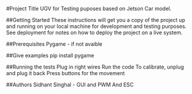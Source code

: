 #Project Title
UGV for Testing puposes based on Jetson Car model.

##Getting Started
These instructions will get you a copy of the project up and running on your local machine for development and testing purposes. See deployment for notes on how to deploy the project on a live system.

##Prerequisites
Pygame - if not avaible

##Give examples
pip install pygame

##Running the tests
Plug in right wires
Run the code
To calibrate, unplug and plug it back
Press buttons for the movement

##Authors
Sidhant Singhal - GUI and PWM And ESC
